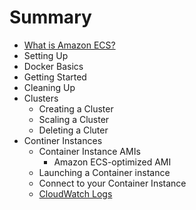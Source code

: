 # Summary

* [What is Amazon ECS?](Welcome.md)
* Setting Up
* Docker Basics
* Getting Started
* Cleaning Up
* Clusters
  * Creating a Cluster
  * Scaling a Cluster
  * Deleting a Cluter
* Continer Instances
  * Container Instance AMIs
    * Amazon ECS-optimized AMI
  * Launching a Container instance
  * Connect to your Container Instance
  * [CloudWatch Logs](using_cloudwatch_logs.md)

